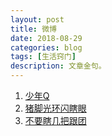 ```yaml
---
layout: post
title: 微博
date: 2018-08-29
categories: blog
tags: [生活窍门]
description: 文章金句。
---
```



1. [少年Q](https://weibo.com/u/1900273580?refer_flag=1005050010_&is_all=1#_rnd1535548313085)
1. [猪脚光环闪瞎眼](https://weibo.com/u/6667519457?refer_flag=1001030201_&is_all=1)
1. [不要瞎几把跟团](https://weibo.com/u/6564318661?refer_flag=1001030101_&is_all=1)
